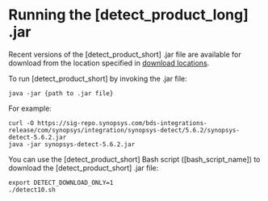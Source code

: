 # Running the [detect_product_long] .jar

Recent versions of the [detect_product_short] .jar file are available for download from the location specified in [download locations](../../downloadingandinstalling/downloadlocations.md).

To run [detect_product_short] by invoking the .jar file:

````
java -jar {path to .jar file}
````

For example:

````
curl -O https://sig-repo.synopsys.com/bds-integrations-release/com/synopsys/integration/synopsys-detect/5.6.2/synopsys-detect-5.6.2.jar
java -jar synopsys-detect-5.6.2.jar
````

You can use the [detect_product_short] Bash script ([bash_script_name]) to download the [detect_product_short] .jar file:

````
export DETECT_DOWNLOAD_ONLY=1
./detect10.sh
````
